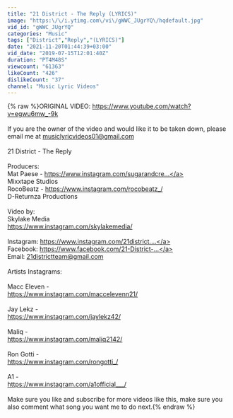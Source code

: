```yaml
---
title: "21 District - The Reply (LYRICS)"
image: "https:\/\/i.ytimg.com\/vi\/gWWC_JUgrYQ\/hqdefault.jpg"
vid_id: "gWWC_JUgrYQ"
categories: "Music"
tags: ["District","Reply","(LYRICS)"]
date: "2021-11-20T01:44:39+03:00"
vid_date: "2019-07-15T12:01:40Z"
duration: "PT4M48S"
viewcount: "61363"
likeCount: "426"
dislikeCount: "37"
channel: "Music Lyric Videos"
---
```

{% raw %}ORIGINAL VIDEO: <a rel="nofollow" target="blank" href="https://www.youtube.com/watch?v=egwu6mw_-9k">https://www.youtube.com/watch?v=egwu6mw_-9k</a><br /><br />If you are the owner of the video and would like it to be taken down, please email me at musiclyricvideos01@gmail.com<br /><br />21 District - The Reply<br /><br />Producers:<br />Mat Paese - <a rel="nofollow" target="blank" href="https://www.instagram.com/sugarandcre...">https://www.instagram.com/sugarandcre...</a><br />Mixxtape Studios<br />RocoBeatz - <a rel="nofollow" target="blank" href="https://www.instagram.com/rocobeatz_/">https://www.instagram.com/rocobeatz_/</a> <br />D-Returnza Productions <br /><br />Video by:<br />Skylake Media<br /><a rel="nofollow" target="blank" href="https://www.instagram.com/skylakemedia/">https://www.instagram.com/skylakemedia/</a><br /><br />Instagram: <a rel="nofollow" target="blank" href="https://www.instagram.com/21district....">https://www.instagram.com/21district....</a><br />Facebook: <a rel="nofollow" target="blank" href="https://www.facebook.com/21-District-...">https://www.facebook.com/21-District-...</a><br />Email: 21districtteam@gmail.com<br /><br />Artists Instagrams:<br /><br />Macc Eleven - <br /><a rel="nofollow" target="blank" href="https://www.instagram.com/maccelevenn21/">https://www.instagram.com/maccelevenn21/</a><br /><br />Jay Lekz -<br /><a rel="nofollow" target="blank" href="https://www.instagram.com/jaylekz42/">https://www.instagram.com/jaylekz42/</a><br /><br />Maliq -<br /><a rel="nofollow" target="blank" href="https://www.instagram.com/maliq2142/">https://www.instagram.com/maliq2142/</a><br /><br />Ron Gotti - <br /><a rel="nofollow" target="blank" href="https://www.instagram.com/rongotti_/">https://www.instagram.com/rongotti_/</a><br /><br />A1 - <br /><a rel="nofollow" target="blank" href="https://www.instagram.com/a1official___/">https://www.instagram.com/a1official___/</a><br /><br />Make sure you like and subscribe for more videos like this, make sure you also comment what song you want me to do next.{% endraw %}
